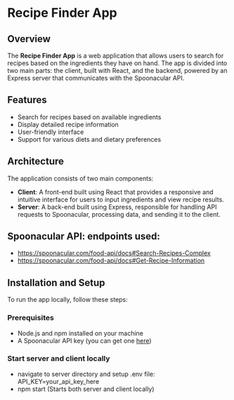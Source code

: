# Recipe Finder App

## Overview

The **Recipe Finder App** is a web application that allows users to search for recipes based on the ingredients they have on hand. The app is divided into two main parts: the client, built with React, and the backend, powered by an Express server that communicates with the Spoonacular API.

## Features

- Search for recipes based on available ingredients
- Display detailed recipe information
- User-friendly interface
- Support for various diets and dietary preferences

## Architecture

The application consists of two main components:

- **Client**: A front-end built using React that provides a responsive and intuitive interface for users to input ingredients and view recipe results.
- **Server**: A back-end built using Express, responsible for handling API requests to Spoonacular, processing data, and sending it to the client.

## Spoonacular API: endpoints used:
- https://spoonacular.com/food-api/docs#Search-Recipes-Complex
- https://spoonacular.com/food-api/docs#Get-Recipe-Information


## Installation and Setup

To run the app locally, follow these steps:

### Prerequisites

- Node.js and npm installed on your machine
- A Spoonacular API key (you can get one [here](https://spoonacular.com/food-api))

### Start server and client locally
- navigate to server directory and setup .env file: API_KEY=your_api_key_here
- npm start (Starts both server and client locally)
  

  


